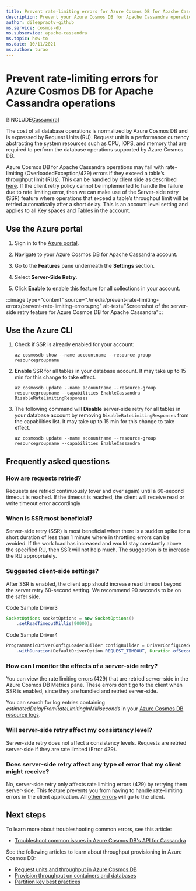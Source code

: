 ```yaml
---
title: Prevent rate-limiting errors for Azure Cosmos DB for Apache Cassandra.
description: Prevent your Azure Cosmos DB for Apache Cassandra operations from hitting rate limiting errors with the SSR (server-side retry) feature
author: dileepraotv-github
ms.service: cosmos-db
ms.subservice: apache-cassandra
ms.topic: how-to
ms.date: 10/11/2021
ms.author: turao
---
```


# Prevent rate-limiting errors for Azure Cosmos DB for Apache Cassandra operations
[!INCLUDE[Cassandra](../includes/appliesto-cassandra.md)]

The cost of all database operations is normalized by Azure Cosmos DB and is expressed by Request Units (RU). Request unit is a performance currency abstracting the system resources such as CPU, IOPS, and memory that are required to perform the database operations supported by Azure Cosmos DB.

Azure Cosmos DB for Apache Cassandra operations may fail with rate-limiting (OverloadedException/429) errors if they exceed a table’s throughput limit (RUs). This can be handled by client side as described [here](scale-account-throughput.md#handling-rate-limiting-429-errors). If the client retry policy cannot be implemented to handle the failure due to rate limiting error, then we can make use of the Server-side retry (SSR) feature where operations that exceed a table’s throughput limit will be retried automatically after a short delay. This is an account level setting and applies to all Key spaces and Tables in the account.

## Use the Azure portal

1. Sign in to the [Azure portal](https://portal.azure.com/).

2. Navigate to your Azure Cosmos DB for Apache Cassandra account.

3. Go to the **Features** pane underneath the **Settings** section.

4. Select **Server-Side Retry**.

5. Click **Enable** to enable this feature for all collections in your account.

:::image type="content" source="./media/prevent-rate-limiting-errors/prevent-rate-limiting-errors.png" alt-text="Screenshot of the server-side retry feature for Azure Cosmos DB for Apache Cassandra":::

## Use the Azure CLI

1. Check if SSR is already enabled for your account:

   ```azurecli-interactive
   az cosmosdb show --name accountname --resource-group resourcegroupname
   ```

2. **Enable** SSR for all tables in your database account. It may take up to 15 min for this change to take effect.

   ```azurecli-interactive
   az cosmosdb update --name accountname --resource-group resourcegroupname --capabilities EnableCassandra DisableRateLimitingResponses
   ```

3. The following command will **Disable** server-side retry for all tables in your database account by removing `DisableRateLimitingResponses` from the capabilities list. It may take up to 15 min for this change to take effect.

   ```azurecli-interactive
   az cosmosdb update --name accountname --resource-group resourcegroupname --capabilities EnableCassandra
   ```

## Frequently asked questions

### How are requests retried?

Requests are retried continuously (over and over again) until a 60-second timeout is reached. If the timeout is reached, the client will receive read or write timeout error accordingly

### When is SSR most beneficial?

Server-side retry (SSR) is most beneficial when there is a sudden spike for a short duration of less than 1 minute where in throttling errors can be avoided. If the work load has increased and would stay constantly above the specified RU, then SSR will not help much. The suggestion is to increase the RU appropriately.

### Suggested client-side settings?

After SSR is enabled, the client app should increase read timeout beyond the server retry 60-second setting. We recommend 90 seconds to be on the safer side.

Code Sample Driver3
```java
SocketOptions socketOptions = new SocketOptions()
	.setReadTimeoutMillis(90000); 
```
Code Sample Driver4  
```java
ProgrammaticDriverConfigLoaderBuilder configBuilder = DriverConfigLoader.programmaticBuilder()
	.withDuration(DefaultDriverOption.REQUEST_TIMEOUT, Duration.ofSeconds(90)); 
```

### How can I monitor the effects of a server-side retry?

You can view the rate limiting errors (429) that are retried server-side in the Azure Cosmos DB Metrics pane. These errors don't go to the client when SSR is enabled, since they are handled and retried server-side.

You can search for log entries containing *estimatedDelayFromRateLimitingInMilliseconds* in your [Azure Cosmos DB resource logs](../monitor-resource-logs.md).

### Will server-side retry affect my consistency level?

Server-side retry does not affect a consistency levels. Requests are retried server-side if they are rate limited (Error 429).

### Does server-side retry affect any type of error that my client might receive?

No, server-side retry only affects rate limiting errors (429) by retrying them server-side. This feature prevents you from having to handle rate-limiting errors in the client application. All [other errors](troubleshoot-common-issues.md) will go to the client.

## Next steps

To learn more about troubleshooting common errors, see this article:

* [Troubleshoot common issues in Azure Cosmos DB's API for Cassandra](troubleshoot-common-issues.md)


See the following articles to learn about throughput provisioning in Azure Cosmos DB:

* [Request units and throughput in Azure Cosmos DB](../request-units.md)
* [Provision throughput on containers and databases](../how-to-provision-throughput.md) 
* [Partition key best practices](../partitioning.md)

